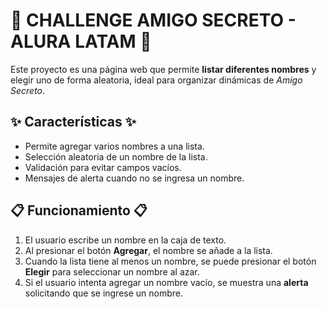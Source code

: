 # 🎁 CHALLENGE AMIGO SECRETO - ALURA LATAM 🎁

Este proyecto es una página web que permite **listar diferentes nombres** y elegir uno de forma aleatoria, ideal para organizar dinámicas de *Amigo Secreto*.  

## ✨ Características ✨

- Permite agregar varios nombres a una lista.
- Selección aleatoria de un nombre de la lista.
- Validación para evitar campos vacíos.
- Mensajes de alerta cuando no se ingresa un nombre.

## 📋 Funcionamiento 📋

1. El usuario escribe un nombre en la caja de texto.
2. Al presionar el botón **Agregar**, el nombre se añade a la lista.
3. Cuando la lista tiene al menos un nombre, se puede presionar el botón **Elegir** para seleccionar un nombre al azar.
4. Si el usuario intenta agregar un nombre vacío, se muestra una **alerta** solicitando que se ingrese un nombre.
